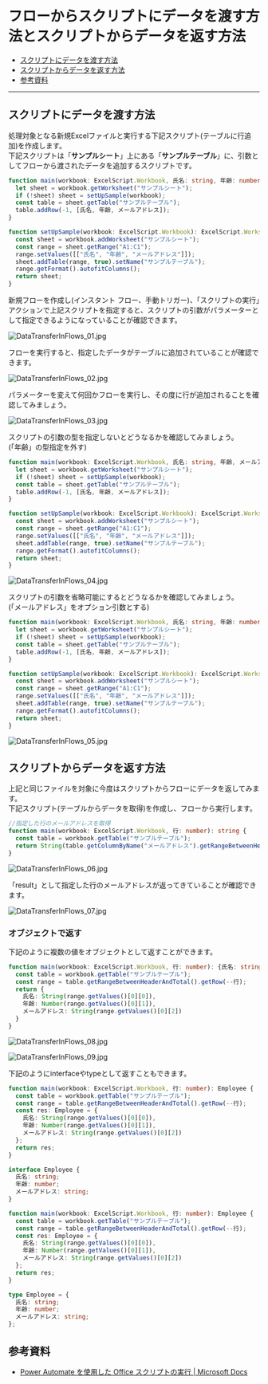 # フローからスクリプトにデータを渡す方法とスクリプトからデータを返す方法

- [スクリプトにデータを渡す方法](#スクリプトにデータを渡す方法)
- [スクリプトからデータを返す方法](#スクリプトからデータを返す方法)
- [参考資料](#参考資料)

---

## スクリプトにデータを渡す方法

処理対象となる新規Excelファイルと実行する下記スクリプト(テーブルに行追加)を作成します。  
下記スクリプトは「**サンプルシート**」上にある「**サンプルテーブル**」に、引数としてフローから渡されたデータを追加するスクリプトです。  

```typescript:テーブルに行追加.ts
function main(workbook: ExcelScript.Workbook, 氏名: string, 年齢: number, メールアドレス: string) {
  let sheet = workbook.getWorksheet("サンプルシート");
  if (!sheet) sheet = setUpSample(workbook);
  const table = sheet.getTable("サンプルテーブル");
  table.addRow(-1, [氏名, 年齢, メールアドレス]);
}

function setUpSample(workbook: ExcelScript.Workbook): ExcelScript.Worksheet {
  const sheet = workbook.addWorksheet("サンプルシート");
  const range = sheet.getRange("A1:C1");
  range.setValues([["氏名", "年齢", "メールアドレス"]]);
  sheet.addTable(range, true).setName("サンプルテーブル");
  range.getFormat().autofitColumns();
  return sheet;
}
```

新規フローを作成し(インスタント フロー、手動トリガー)、「スクリプトの実行」アクションで上記スクリプトを指定すると、スクリプトの引数がパラメーターとして指定できるようになっていることが確認できます。  

![DataTransferInFlows_01.jpg](images/DataTransferInFlows_01.jpg)

フローを実行すると、指定したデータがテーブルに追加されていることが確認できます。  

![DataTransferInFlows_02.jpg](images/DataTransferInFlows_02.jpg)

パラメーターを変えて何回かフローを実行し、その度に行が追加されることを確認してみましょう。  

![DataTransferInFlows_03.jpg](images/DataTransferInFlows_03.jpg)

スクリプトの引数の型を指定しないとどうなるかを確認してみましょう。  
(「年齢」の型指定を外す)  

```typescript:テーブルに行追加.ts
function main(workbook: ExcelScript.Workbook, 氏名: string, 年齢, メールアドレス: string) {
  let sheet = workbook.getWorksheet("サンプルシート");
  if (!sheet) sheet = setUpSample(workbook);
  const table = sheet.getTable("サンプルテーブル");
  table.addRow(-1, [氏名, 年齢, メールアドレス]);
}

function setUpSample(workbook: ExcelScript.Workbook): ExcelScript.Worksheet {
  const sheet = workbook.addWorksheet("サンプルシート");
  const range = sheet.getRange("A1:C1");
  range.setValues([["氏名", "年齢", "メールアドレス"]]);
  sheet.addTable(range, true).setName("サンプルテーブル");
  range.getFormat().autofitColumns();
  return sheet;
}
```

![DataTransferInFlows_04.jpg](images/DataTransferInFlows_04.jpg)

スクリプトの引数を省略可能にするとどうなるかを確認してみましょう。  
(「メールアドレス」をオプション引数とする)  

```typescript:テーブルに行追加.ts
function main(workbook: ExcelScript.Workbook, 氏名: string, 年齢: number, メールアドレス?: string) {
  let sheet = workbook.getWorksheet("サンプルシート");
  if (!sheet) sheet = setUpSample(workbook);
  const table = sheet.getTable("サンプルテーブル");
  table.addRow(-1, [氏名, 年齢, メールアドレス]);
}

function setUpSample(workbook: ExcelScript.Workbook): ExcelScript.Worksheet {
  const sheet = workbook.addWorksheet("サンプルシート");
  const range = sheet.getRange("A1:C1");
  range.setValues([["氏名", "年齢", "メールアドレス"]]);
  sheet.addTable(range, true).setName("サンプルテーブル");
  range.getFormat().autofitColumns();
  return sheet;
}
```

![DataTransferInFlows_05.jpg](images/DataTransferInFlows_05.jpg)

## スクリプトからデータを返す方法

上記と同じファイルを対象に今度はスクリプトからフローにデータを返してみます。  
下記スクリプト(テーブルからデータを取得)を作成し、フローから実行します。  

```typescript:テーブルからデータを取得.ts
//指定した行のメールアドレスを取得
function main(workbook: ExcelScript.Workbook, 行: number): string {
  const table = workbook.getTable("サンプルテーブル");
  return String(table.getColumnByName("メールアドレス").getRangeBetweenHeaderAndTotal().getRow(--行).getValue());
}
```

![DataTransferInFlows_06.jpg](images/DataTransferInFlows_06.jpg)

「result」として指定した行のメールアドレスが返ってきていることが確認できます。  

![DataTransferInFlows_07.jpg](images/DataTransferInFlows_07.jpg)

### オブジェクトで返す

下記のように複数の値をオブジェクトとして返すことができます。  

```typescript:テーブルからデータを取得.ts
function main(workbook: ExcelScript.Workbook, 行: number): {氏名: string, 年齢: number, メールアドレス: string} {
  const table = workbook.getTable("サンプルテーブル");
  const range = table.getRangeBetweenHeaderAndTotal().getRow(--行);
  return {
    氏名: String(range.getValues()[0][0]),
    年齢: Number(range.getValues()[0][1]),
    メールアドレス: String(range.getValues()[0][2])
  }
}
```

![DataTransferInFlows_08.jpg](images/DataTransferInFlows_08.jpg)

![DataTransferInFlows_09.jpg](images/DataTransferInFlows_09.jpg)

下記のようにinterfaceやtypeとして返すこともできます。  

```typescript:テーブルからデータを取得.ts
function main(workbook: ExcelScript.Workbook, 行: number): Employee {
  const table = workbook.getTable("サンプルテーブル");
  const range = table.getRangeBetweenHeaderAndTotal().getRow(--行);
  const res: Employee = {
    氏名: String(range.getValues()[0][0]),
    年齢: Number(range.getValues()[0][1]),
    メールアドレス: String(range.getValues()[0][2])
  };
  return res;
}

interface Employee {
  氏名: string;
  年齢: number;
  メールアドレス: string;
}
```

```typescript:テーブルからデータを取得.ts
function main(workbook: ExcelScript.Workbook, 行: number): Employee {
  const table = workbook.getTable("サンプルテーブル");
  const range = table.getRangeBetweenHeaderAndTotal().getRow(--行);
  const res: Employee = {
    氏名: String(range.getValues()[0][0]),
    年齢: Number(range.getValues()[0][1]),
    メールアドレス: String(range.getValues()[0][2])
  };
  return res;
}

type Employee = {
  氏名: string;
  年齢: number;
  メールアドレス: string;
};
```

## 参考資料

- [Power Automate を使用した Office スクリプトの実行 | Microsoft Docs](https://docs.microsoft.com/ja-jp/office/dev/scripts/develop/power-automate-integration?WT.mc_id=M365-MVP-4029057)